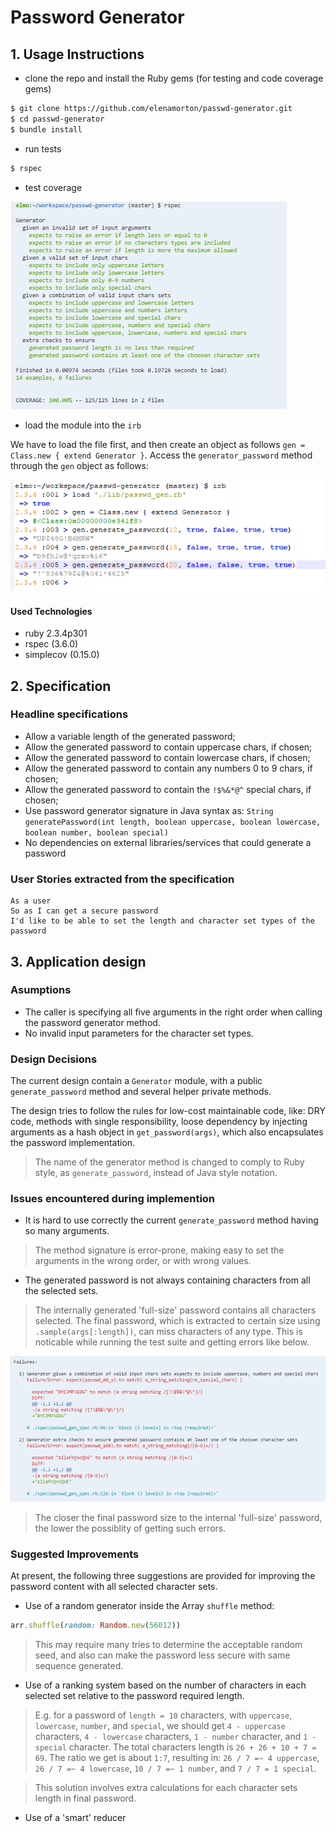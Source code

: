 # Password Generator

## 1. Usage Instructions
* clone the repo and install the Ruby gems (for testing and code coverage gems)

```sh
$ git clone https://github.com/elenamorton/passwd-generator.git
$ cd passwd-generator
$ bundle install
```
* run tests
```sh
$ rspec
```
* test coverage

![Test coverage](./docs/password_coverage.png)

* load the module into the `irb`

We have to load the file first, and then create an object as follows `gen = Class.new { extend Generator }`. Access the `generator_password` method through the `gen` object as follows:

![Test irb](./docs/password_irb.png)

#### Used Technologies
* ruby 2.3.4p301
* rspec (3.6.0)
* simplecov (0.15.0)

## 2. Specification

### Headline specifications
* Allow a variable length of the generated password;
* Allow the generated password to contain uppercase chars, if chosen;
* Allow the generated password to contain lowercase chars, if chosen;
* Allow the generated password to contain any numbers 0 to 9 chars, if chosen;
* Allow the generated password to contain the `!$%&*@^` special chars, if chosen;
* Use password generator signature in Java syntax as: `String generatePassword(int length, boolean uppercase, boolean lowercase, boolean number, boolean special)`
* No dependencies on external libraries/services that could generate a password

### User Stories extracted from the specification

```
As a user
So as I can get a secure password
I'd like to be able to set the length and character set types of the password
```

## 3. Application design

### Asumptions
* The caller is specifying all five arguments in the right order when calling the password generator method.
* No invalid input parameters for the character set types.

### Design Decisions
The current design contain a `Generator` module, with a public `generate_password` method and several helper private methods.

The design tries to follow the rules for low-cost maintainable code, like: DRY code, methods with single responsibility, loose dependency by injecting arguments as a hash object in `get_password(args)`, which also encapsulates the password implementation.
> The name of the generator method is changed to comply to Ruby style, as `generate_password`, instead of Java style notation.

### Issues encountered during implemention
* It is hard to use correctly the current `generate_password` method having so many arguments. 
> The method signature is error-prone, making easy to set the arguments in the wrong order, or with wrong values.
* The generated password is not always containing characters from all the selected sets.
> The internally generated 'full-size' password contains all characters selected. The final password, which is extracted to certain size using `.sample(args[:length])`, can miss characters of any type.
> This is noticable while running the test suite and getting errors like below.

![Test failures](./docs/password_failures.png)

> The closer the final password size to the internal 'full-size' password, the lower the possiblity of getting such errors.

### Suggested Improvements
At present, the following three suggestions are provided for improving the password content with all selected character sets.

* Use of a random generator inside the Array `shuffle` method:

```ruby
arr.shuffle(random: Random.new(56012))
```
> This may require many tries to determine the acceptable random seed, and also can make the password less secure with same sequence generated.

* Use of a ranking system based on the number of characters in each selected set relative to the password required length.
> E.g. for a password of `length = 10` characters, with `uppercase`, `lowercase`, `number`, and `special`, we should get `4 - uppercase` characters, `4 - lowercase` characters, `1 - number` character, and `1 - special` character.
The total characters length is `26 + 26 + 10 + 7 = 69`. The ratio we get is about `1:7`, resulting in: `26 / 7 =~ 4 uppercase`,  `26 / 7 =~ 4 lowercase`, `10 / 7 =~ 1 number`, and `7 / 7 = 1 special`.

> This solution involves extra calculations for each character sets length in final password. 

* Use of a 'smart' reducer